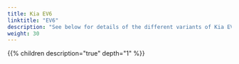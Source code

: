 ```yaml
---
title: Kia EV6
linktitle: "EV6"
description: "See below for details of the different variants of Kia EV6"
weight: 30
---
```

{{% children description="true" depth="1" %}}
